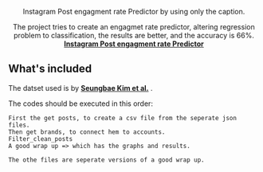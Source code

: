 <p align="center">
Instagram Post engagment rate Predictor by using only the caption. 
</p>
<p align="center">
  The project tries to create an engagmet rate predictor, altering regression problem to classification, the results are better, and the accuracy is 66%.
  <br>
  <a href="https://github.com/Dark-Red-Apple/Instagram-post-engagement-prediction"><strong>Instagram Post engagment rate Predictor</strong></a>
</p>


## What's included

The datset used is by <a href="https://sites.google.com/site/sbkimcv/dataset/instagram-influencer-dataset?authuser=0#h.m325vwh142wd"><strong>Seungbae Kim et al.</strong></a> .


The codes should be executed in this order:



```
First the get posts, to create a csv file from the seperate json files. 
Then get brands, to connect hem to accounts.
Filter_clean_posts
A good wrap up => which has the graphs and results. 

The othe files are seperate versions of a good wrap up. 

```
